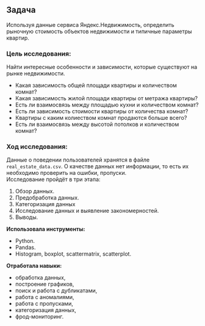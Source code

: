 ## **Задача** 
Используя данные сервиса Яндекс.Недвижимость, определить рыночную стоимость объектов недвижимости и типичные параметры квартир.

### **Цель исследования:**
Найти интересные особенности и зависимости, которые существуют на рынке недвижимости. 

- Какая зависимость общей площади квартиры и количеством комнат?
- Какая зависимость жилой площади квартиры от метража квартиры?
- Есть ли взаимосвязь между площадью кухни и количеством комнат?
- Есть ли зависимость стоимости квартиры от количества комнат?
- Квартиры с каким колиеством  комнат продаются больше всего?
- Есть ли взаимосвязь между высотой потолков и количеством комнат?

### **Ход исследования:**
Данные о поведении пользователей хранятся в файле `real_estate_data.csv`. О качестве данных нет информации, то есть их необходимо проверить на ошибки,  пропуски.  
Исследование пройдёт в три этапа:
 1. Обзор данных.
 2. Предобработка данных.
 3. Категоризация данных
 4. Исследование данных и выявление закономерностей.
 5. Выводы.

**Использовала инструменты:**
- Python.
- Pandas.
- Histogram, boxplot, scattermatrix, scatterplot.

**Отработала навыки:**
- обработка данных,
- построение графиков,
- поиск и работа с дубликатами,
- работа с аномалиями,
- работа с пропусками,
- категоризация данных, 
- фрод-мониторинг.
